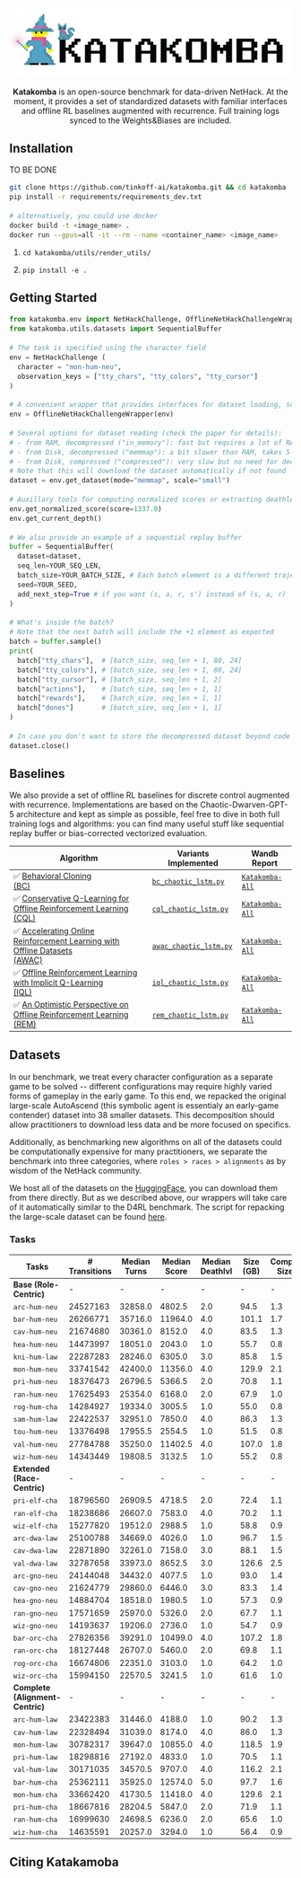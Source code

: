 ![Katakomba: Tools and Benchmarks for Data-Driven NetHack](katakomba.png)

<p align="center"><b>Katakomba</b> is an open-source benchmark for data-driven NetHack. At the moment, it provides a set of standardized datasets with familiar interfaces and offline RL baselines augmented with recurrence. Full training logs synced to the Weights&Biases are included.</p>

## Installation
TO BE DONE

```bash
git clone https://github.com/tinkoff-ai/katakomba.git && cd katakomba
pip install -r requirements/requirements_dev.txt

# alternatively, you could use docker
docker build -t <image_name> .
docker run --gpus=all -it --rm --name <container_name> <image_name>
```

1. ```cd katakomba/utils/render_utils/```

2. ```pip install -e .```


## Getting Started

```python
from katakomba.env import NetHackChallenge, OfflineNetHackChallengeWrapper
from katakomba.utils.datasets import SequentialBuffer

# The task is specified using the character field
env = NetHackChallenge (
  character = "mon-hum-neu",
  observation_keys = ["tty_chars", "tty_colors", "tty_cursor"]
)

# A convenient wrapper that provides interfaces for dataset loading, score normalization, and deathlevel extraction
env = OfflineNetHackChallengeWrapper(env)

# Several options for dataset reading (check the paper for details): 
# - from RAM, decompressed ("in_memory"): fast but requires a lot of RAM, takes 5-10 minutes for decompression first
# - from Disk, decompressed ("memmap"): a bit slower than RAM, takes 5-10 minutes for decompression first
# - from Disk, compressed ("compressed"): very slow but no need for decompression, useful for debugging
# Note that this will download the dataset automatically if not found
dataset = env.get_dataset(mode="memmap", scale="small")

# Auxillary tools for computing normalized scores or extracting deathlevels
env.get_normalized_score(score=1337.0)
env.get_current_depth()

# We also provide an example of a sequential replay buffer
buffer = SequentialBuffer(
  dataset=dataset,
  seq_len=YOUR_SEQ_LEN,
  batch_size=YOUR_BATCH_SIZE, # Each batch element is a different trajectory
  seed=YOUR_SEED,
  add_next_step=True # if you want (s, a, r, s') instead of (s, a, r)
)

# What's inside the batch?
# Note that the next batch will include the +1 element as expected
batch = buffer.sample()
print(
  batch["tty_chars"],  # [batch_size, seq_len + 1, 80, 24]
  batch["tty_colors"], # [batch_size, seq_len + 1, 80, 24]
  batch["tty_cursor"], # [batch_size, seq_len + 1, 2]
  batch["actions"],    # [batch_size, seq_len + 1, 1]
  batch["rewards"],    # [batch_size, seq_len + 1, 1]
  batch["dones"]       # [batch_size, seq_len + 1, 1]
)

# In case you don't want to store the decompressed dataset beyond code execution
dataset.close()
````


## Baselines

We also provide a set of offline RL baselines for discrete control augmented with recurrence. Implementations are based on the Chaotic-Dwarven-GPT-5 architecture and kept as simple as possible, feel free to dive in both full training logs and algorithms: you can find many useful stuff like sequential replay buffer or bias-corrected vectorized evaluation.

| Algorithm                                                                                                                       | Variants Implemented                               | Wandb Report |
|---------------------------------------------------------------------------------------------------------------------------------|----------------------------------------------------| ----------- |
| ✅ [Behavioral Cloning <br>(BC)](https://www.semanticscholar.org/paper/Cognitive-models-from-subcognitive-skills-Michie-Bain/d40aff59c9b0785e0d75765b0040430ffc377f2d)                                                                                                   | [`bc_chaotic_lstm.py`](algorithms/small_scale/bc_chaotic_lstm.py) |  [`Katakomba-All`](https://wandb.ai/tlab/NetHack/reports/-Offline-BC-Katakomba-All--Vmlldzo0NjA1OTI3)
| ✅ [Conservative Q-Learning for Offline Reinforcement Learning <br>(CQL)](https://arxiv.org/abs/2006.04779)                      | [`cql_chaotic_lstm.py`](algorithms/small_scale/cql_chaotic_lstm.py)                      | [`Katakomba-All`](https://wandb.ai/tlab/NetHack/reports/-Offline-CQL-Katakomba-All--Vmlldzo0NjEwOTU0)
| ✅ [Accelerating Online Reinforcement Learning with Offline Datasets <br>(AWAC)](https://arxiv.org/abs/2006.09359)               | [`awac_chaotic_lstm.py`](algorithms/small_scale/awac_chaotic_lstm.py)                    | [`Katakomba-All`](https://wandb.ai/tlab/NetHack/reports/-Offline-AWAC-Katakomba-All--Vmlldzo0NjEwNzQx)
| ✅ [Offline Reinforcement Learning with Implicit Q-Learning <br>(IQL)](https://arxiv.org/abs/2110.06169)                         | [`iql_chaotic_lstm.py`](algorithms/small_scale/iql_chaotic_lstm.py)                      | [`Katakomba-All`](https://wandb.ai/tlab/NetHack/reports/-Offline-IQL-Katakomba-All--Vmlldzo0NjEwNzQ4)
| ✅ [An Optimistic Perspective on Offline Reinforcement Learning <br>(REM)](https://arxiv.org/abs/1907.04543)                     | [`rem_chaotic_lstm.py`](algorithms/small_scale/rem_chaotic_lstm.py)                      | [`Katakomba-All`](https://wandb.ai/tlab/NetHack/reports/-Offline-REM-Katakomba-All--Vmlldzo0NjEwOTYw)

## Datasets

In our benchmark, we treat every character configuration as a separate game to be solved -- different configurations may require highly varied forms of gameplay in the early game. To this end, we repacked the original large-scale AutoAscend (this symbolic agent is essentialy an early-game contender) dataset into 38 smaller datasets. This decomposition should allow practitioners to download less data and be more focused on specifics. 

Additionally, as benchmarking new algorithms on all of the datasets could be computationally expensive for many practitioners, we separate the benchmark into three categories, where ```roles > races > alignments``` as by wisdom of the NetHack community. 

We host all of the datasets on the [HuggingFace](https://huggingface.co/datasets/Howuhh/katakomba/tree/main/data), you can download them from there directly. But as we described above, our wrappers will take care of it automatically similar to the D4RL benchmark. The script for repacking the large-scale dataset can be found [here](scripts/generate_small_dataset.py).

### Tasks

| **Tasks**                        | **# Transitions** | **Median Turns** | **Median Score** | **Median Deathlvl** | **Size (GB)** | **Compressed Size (GB)** |
|---------------------------------------|-------------------------|-----------------------|-----------------------|--------------------------|--------------------|-------------------------------|
| **Base (Role-Centric)**          | -                       | -                     | -                     | -                        | -                  | -                             |
| ```arc-hum-neu```               | 24527163                | 32858.0               | 4802.5                | 2.0                      | 94.5               | 1.3                           |
| ```bar-hum-neu```               | 26266771                | 35716.0               | 11964.0               | 4.0                      | 101.1              | 1.7                           |
| ```cav-hum-neu```               | 21674680                | 30361.0               | 8152.0                | 4.0                      | 83.5               | 1.3                           |
| ```hea-hum-neu```               | 14473997                | 18051.0               | 2043.0                | 1.0                      | 55.7               | 0.8                           |
| ```kni-hum-law```               | 22287283                | 28246.0               | 6305.0                | 3.0                      | 85.8               | 1.5                           |
| ```mon-hum-neu```               | 33741542                | 42400.0               | 11356.0               | 4.0                      | 129.9              | 2.1                           |
| ```pri-hum-neu```               | 18376473                | 26796.5               | 5366.5                | 2.0                      | 70.8               | 1.1                           |
| ```ran-hum-neu```               | 17625493                | 25354.0               | 6168.0                | 2.0                      | 67.9               | 1.0                           |
| ```rog-hum-cha```               | 14284927                | 19334.0               | 3005.5                | 1.0                      | 55.0               | 0.8                           |
| ```sam-hum-law```               | 22422537                | 32951.0               | 7850.0                | 4.0                      | 86.3               | 1.3                           |
| ```tou-hum-neu```               | 13376498                | 17955.5               | 2554.5                | 1.0                      | 51.5               | 0.8                           |
| ```val-hum-neu```               | 27784788                | 35250.0               | 11402.5               | 4.0                      | 107.0              | 1.8                           |
| ```wiz-hum-neu```               | 14343449                | 19808.5               | 3132.5                | 1.0                      | 55.2               | 0.8                           |
| **Extended (Race-Centric)**      | -                       | -                     | -                     | -                        | -                  | -                             |
| ```pri-elf-cha```               | 18796560                | 26909.5               | 4718.5                | 2.0                      | 72.4               | 1.1                           |
| ```ran-elf-cha```               | 18238686                | 26607.0               | 7583.0                | 4.0                      | 70.2               | 1.1                           |
| ```wiz-elf-cha```               | 15277820                | 19512.0               | 2988.5                | 1.0                      | 58.8               | 0.9                           |
| ```arc-dwa-law```               | 25100788                | 34669.0               | 4026.0                | 1.0                      | 96.7               | 1.5                           |
| ```cav-dwa-law```               | 22871890                | 32261.0               | 7158.0                | 3.0                      | 88.1               | 1.5                           |
| ```val-dwa-law```               | 32787658                | 33973.0               | 8652.5                | 3.0                      | 126.6              | 2.5                           |
| ```arc-gno-neu```               | 24144048                | 34432.0               | 4077.5                | 1.0                      | 93.0               | 1.4                           |
| ```cav-gno-neu```               | 21624779                | 29860.0               | 6446.0                | 3.0                      | 83.3               | 1.4                           |
| ```hea-gno-neu```               | 14884704                | 18518.0               | 1980.5                | 1.0                      | 57.3               | 0.9                           |
| ```ran-gno-neu```               | 17571659                | 25970.0               | 5326.0                | 2.0                      | 67.7               | 1.1                           |
| ```wiz-gno-neu```               | 14193637                | 19206.0               | 2736.0                | 1.0                      | 54.7               | 0.9                           |
| ```bar-orc-cha```               | 27826356                | 39291.0               | 10499.0               | 4.0                      | 107.2              | 1.8                           |
| ```ran-orc-cha```               | 18127448                | 26707.0               | 5460.0                | 2.0                      | 69.8               | 1.1                           |
| ```rog-orc-cha```               | 16674806                | 22351.0               | 3103.0                | 1.0                      | 64.2               | 1.0                           |
| ```wiz-orc-cha```               | 15994150                | 22570.5               | 3241.5                | 1.0                      | 61.6               | 1.0                           |
| **Complete (Alignment-Centric)** | -                       | -                     | -                     | -                        | -                  | -                             |
| ```arc-hum-law```               | 23422383                | 31446.0               | 4188.0                | 1.0                      | 90.2               | 1.3                           |
| ```cav-hum-law```               | 22328494                | 31039.0               | 8174.0                | 4.0                      | 86.0               | 1.3                           |
| ```mon-hum-law```               | 30782317                | 39647.0               | 10855.0               | 4.0                      | 118.5              | 1.9                           |
| ```pri-hum-law```               | 18298816                | 27192.0               | 4833.0                | 1.0                      | 70.5               | 1.1                           |
| ```val-hum-law```               | 30171035                | 34570.5               | 9707.0                | 4.0                      | 116.2              | 2.1                           |
| ```bar-hum-cha```               | 25362111                | 35925.0               | 12574.0               | 5.0                      | 97.7               | 1.6                           |
| ```mon-hum-cha```               | 33662420                | 41730.5               | 11418.0               | 4.0                      | 129.6              | 2.1                           |
| ```pri-hum-cha```               | 18667816                | 28204.5               | 5847.0                | 2.0                      | 71.9               | 1.1                           |
| ```ran-hum-cha```               | 16999630                | 24698.5               | 6236.0                | 2.0                      | 65.6               | 1.0                           |
| ```wiz-hum-cha```               | 14635591                | 20257.0               | 3294.0                | 1.0                      | 56.4               | 0.9                           |

## Citing Katakamoba
```bibtex

```
